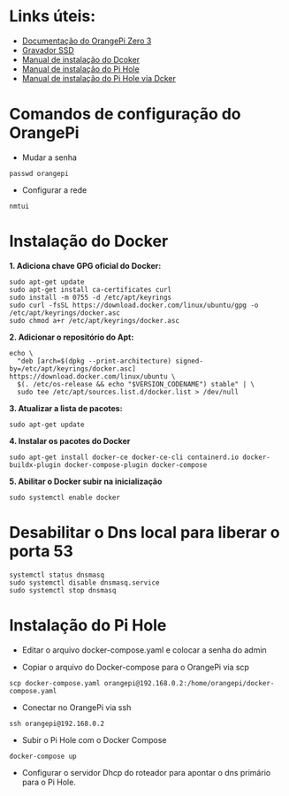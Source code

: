 # Links úteis:
- [Documentação do OrangePi Zero 3](http://www.orangepi.org/html/hardWare/computerAndMicrocontrollers/service-and-support/Orange-Pi-Zero-3.html)
- [Gravador SSD](https://www.balena.io/etcher/)
- [Manual de instalação do Dcoker](https://docs.docker.com/engine/install/ubuntu/#install-using-the-repository)
- [Manual de instalação do Pi Hole](https://docs.pi-hole.net/main/basic-install/)
- [Manual de instalação do Pi Hole via Dcker](https://github.com/pi-hole/docker-pi-hole/#running-pi-hole-docker)

# Comandos de configuração do OrangePi

- Mudar a senha
```
passwd orangepi
```

- Configurar a rede
```
nmtui
```

# Instalação do Docker

**1. Adiciona chave GPG oficial do Docker:**
```
sudo apt-get update
sudo apt-get install ca-certificates curl
sudo install -m 0755 -d /etc/apt/keyrings
sudo curl -fsSL https://download.docker.com/linux/ubuntu/gpg -o /etc/apt/keyrings/docker.asc
sudo chmod a+r /etc/apt/keyrings/docker.asc
```

**2. Adicionar o repositório do Apt:**
```
echo \
  "deb [arch=$(dpkg --print-architecture) signed-by=/etc/apt/keyrings/docker.asc] https://download.docker.com/linux/ubuntu \
  $(. /etc/os-release && echo "$VERSION_CODENAME") stable" | \
  sudo tee /etc/apt/sources.list.d/docker.list > /dev/null
```

**3. Atualizar a lista de pacotes:**
```
sudo apt-get update
```

**4. Instalar os pacotes do Docker**
```
sudo apt-get install docker-ce docker-ce-cli containerd.io docker-buildx-plugin docker-compose-plugin docker-compose
```

**5. Abilitar o Docker subir na inicialização**
```
sudo systemctl enable docker
```

# Desabilitar o Dns local para liberar o porta 53
```
systemctl status dnsmasq
sudo systemctl disable dnsmasq.service
sudo systemctl stop dnsmasq
```

# Instalação do Pi Hole
- Editar o arquivo docker-compose.yaml e colocar a senha do admin

- Copiar o arquivo do Docker-compose para o OrangePi via scp
```
scp docker-compose.yaml orangepi@192.168.0.2:/home/orangepi/docker-compose.yaml
```

- Conectar no OrangePi via ssh
```
ssh orangepi@192.168.0.2
```

- Subir o Pi Hole com o Docker Compose
```
docker-compose up
``` 

- Configurar o servidor Dhcp do roteador para apontar o dns primário para o Pi Hole.
